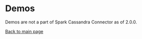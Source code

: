 # Demos

Demos are not a part of Spark Cassandra Connector as of 2.0.0.

[Back to main page](../README.md)
